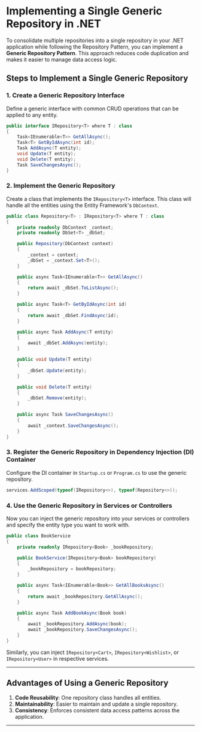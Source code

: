 # Implementing a Single Generic Repository in .NET

To consolidate multiple repositories into a single repository in your .NET application while following the Repository Pattern, you can implement a **Generic Repository Pattern**. This approach reduces code duplication and makes it easier to manage data access logic.

## Steps to Implement a Single Generic Repository

### 1. Create a Generic Repository Interface
Define a generic interface with common CRUD operations that can be applied to any entity.

```csharp
public interface IRepository<T> where T : class
{
    Task<IEnumerable<T>> GetAllAsync();
    Task<T> GetByIdAsync(int id);
    Task AddAsync(T entity);
    void Update(T entity);
    void Delete(T entity);
    Task SaveChangesAsync();
}
```

### 2. Implement the Generic Repository
Create a class that implements the `IRepository<T>` interface. This class will handle all the entities using the Entity Framework's `DbContext`.

```csharp
public class Repository<T> : IRepository<T> where T : class
{
    private readonly DbContext _context;
    private readonly DbSet<T> _dbSet;

    public Repository(DbContext context)
    {
        _context = context;
        _dbSet = _context.Set<T>();
    }

    public async Task<IEnumerable<T>> GetAllAsync()
    {
        return await _dbSet.ToListAsync();
    }

    public async Task<T> GetByIdAsync(int id)
    {
        return await _dbSet.FindAsync(id);
    }

    public async Task AddAsync(T entity)
    {
        await _dbSet.AddAsync(entity);
    }

    public void Update(T entity)
    {
        _dbSet.Update(entity);
    }

    public void Delete(T entity)
    {
        _dbSet.Remove(entity);
    }

    public async Task SaveChangesAsync()
    {
        await _context.SaveChangesAsync();
    }
}
```

### 3. Register the Generic Repository in Dependency Injection (DI) Container
Configure the DI container in `Startup.cs` or `Program.cs` to use the generic repository.

```csharp
services.AddScoped(typeof(IRepository<>), typeof(Repository<>));
```

### 4. Use the Generic Repository in Services or Controllers
Now you can inject the generic repository into your services or controllers and specify the entity type you want to work with.

```csharp
public class BookService
{
    private readonly IRepository<Book> _bookRepository;

    public BookService(IRepository<Book> bookRepository)
    {
        _bookRepository = bookRepository;
    }

    public async Task<IEnumerable<Book>> GetAllBooksAsync()
    {
        return await _bookRepository.GetAllAsync();
    }

    public async Task AddBookAsync(Book book)
    {
        await _bookRepository.AddAsync(book);
        await _bookRepository.SaveChangesAsync();
    }
}
```

Similarly, you can inject `IRepository<Cart>`, `IRepository<Wishlist>`, or `IRepository<User>` in respective services.

---

## Advantages of Using a Generic Repository
1. **Code Reusability**: One repository class handles all entities.
2. **Maintainability**: Easier to maintain and update a single repository.
3. **Consistency**: Enforces consistent data access patterns across the application.

---

